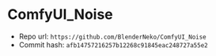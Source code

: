 # ComfyUI_Noise
- Repo url: `https://github.com/BlenderNeko/ComfyUI_Noise`
- Commit hash: `afb14757216257b12268c91845eac248727a55e2`